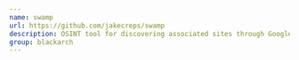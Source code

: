 ```yaml
---
name: swamp
url: https://github.com/jakecreps/swamp
description: OSINT tool for discovering associated sites through Google Analytics Tracking IDs. URL : https://github.com/jakecreps/swamp Groups : blackarch blackarch-recon
group: blackarch
---
```

